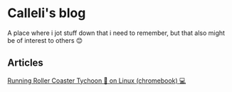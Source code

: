 # Calleli's blog
A place where i jot stuff down that i need to remember, but that also might be of interest to others 😊


## Articles 
[Running Roller Coaster Tychoon 🎢 on Linux (chromebook) 💻](./pages/open-rct/readme.md)